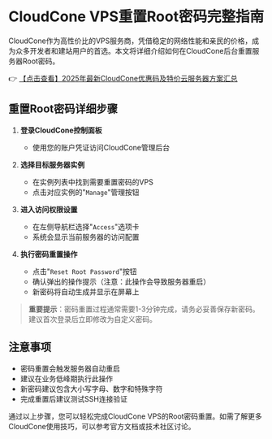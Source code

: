 # CloudCone VPS重置Root密码完整指南

CloudCone作为高性价比的VPS服务商，凭借稳定的网络性能和亲民的价格，成为众多开发者和建站用户的首选。本文将详细介绍如何在CloudCone后台重置服务器Root密码。

👉 [【点击查看】2025年最新CloudCone优惠码及特价云服务器方案汇总](https://bit.ly/Cloudcone)

## 重置Root密码详细步骤

1. **登录CloudCone控制面板**
   - 使用您的账户凭证访问CloudCone管理后台

2. **选择目标服务器实例**
   - 在实例列表中找到需要重置密码的VPS
   - 点击对应实例的"`Manage`"管理按钮

3. **进入访问权限设置**
   - 在左侧导航栏选择"`Access`"选项卡
   - 系统会显示当前服务器的访问配置

4. **执行密码重置操作**
   - 点击"`Reset Root Password`"按钮
   - 确认弹出的操作提示（注意：此操作会导致服务器重启）
   - 新密码将自动生成并显示在屏幕上

> **重要提示**：密码重置过程通常需要1-3分钟完成，请务必妥善保存新密码。建议首次登录后立即修改为自定义密码。

## 注意事项

- 密码重置会触发服务器自动重启
- 建议在业务低峰期执行此操作
- 新密码建议包含大小写字母、数字和特殊字符
- 完成重置后建议测试SSH连接验证

通过以上步骤，您可以轻松完成CloudCone VPS的Root密码重置。如需了解更多CloudCone使用技巧，可以参考官方文档或技术社区讨论。